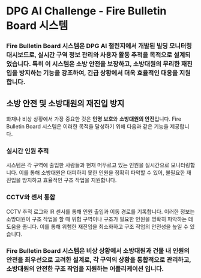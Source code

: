 # DPG AI Challenge - Fire Bulletin Board 시스템

### Fire Bulletin Board 시스템은 DPG AI 챌린지에서 개발된 빌딩 모니터링 대시보드로, 실시간 구역 정보 관리와 사용자 활동 추적을 목적으로 설계되었습니다. 특히 이 시스템은 **소방 안전을 보장**하고, **소방대원의 무리한 재진입을 방지**하는 기능을 강조하여, 긴급 상황에서 더욱 효율적인 대응을 지원합니다.

## 소방 안전 및 소방대원의 재진입 방지

화재나 비상 상황에서 가장 중요한 것은 **인명 보호**와 **소방대원의 안전**입니다. Fire Bulletin Board 시스템은 이러한 목적을 달성하기 위해 다음과 같은 기능을 제공합니다.

### 실시간 인원 추적
시스템은 각 구역에 출입한 사람들과 현재 머무르고 있는 인원을 실시간으로 모니터링합니다. 이를 통해 소방대원은 대피하지 못한 인원을 정확히 파악할 수 있어, 불필요한 재진입을 방지하고 효율적인 구조 작업을 지원합니다.

### CCTV와 센서 통합
CCTV 추적 로그와 IR 센서를 통해 인원 출입과 이동 경로를 기록합니다. 이러한 정보는 소방대원이 구조 작업을 할 때 위험 구역이나 구조가 필요한 인원을 명확히 파악하는 데 도움을 줍니다. 이를 통해 위험한 재진입을 최소화하고 구조 작업의 안전성을 높일 수 있습니다.

### **Fire Bulletin Board** 시스템은 비상 상황에서 소방대원과 건물 내 인원의 안전을 최우선으로 고려한 설계로, 각 구역의 상황을 통합적으로 관리하고, 소방대원의 안전한 구조 작업을 지원하는 어플리케이션 입니다.
